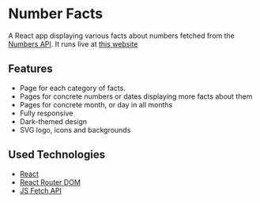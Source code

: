 # Number Facts
A React app displaying various facts about numbers fetched from the [Numbers API](http://numbersapi.com/). It runs live at [this website](http://numbers.titanus.cz)

## Features
- Page for each category of facts.
- Pages for concrete numbers or dates displaying more facts about them
- Pages for concrete month, or day in all months
- Fully responsive
- Dark-themed design
- SVG logo, icons and backgrounds

## Used Technologies
- [React](https://reactjs.org/)
- [React Router DOM](https://www.npmjs.com/package/react-router-dom)
- [JS Fetch API](https://developer.mozilla.org/en-US/docs/Web/API/Fetch_API)
